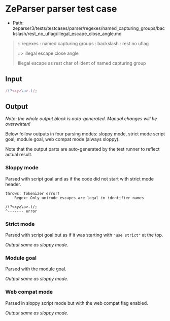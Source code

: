 # ZeParser parser test case

- Path: zeparser3/tests/testcases/parser/regexes/named_capturing_groups/backslash/rest_no_uflag/illegal_escape_close_angle.md

> :: regexes : named capturing groups : backslash : rest no uflag
>
> ::> illegal escape close angle
>
> Illegal escape as rest char of ident of named capturing group

## Input

`````js
/(?<xyz\a>.)/;
`````

## Output

_Note: the whole output block is auto-generated. Manual changes will be overwritten!_

Below follow outputs in four parsing modes: sloppy mode, strict mode script goal, module goal, web compat mode (always sloppy).

Note that the output parts are auto-generated by the test runner to reflect actual result.

### Sloppy mode

Parsed with script goal and as if the code did not start with strict mode header.

`````
throws: Tokenizer error!
    Regex: Only unicode escapes are legal in identifier names

/(?<xyz\a>.)/;
^------- error
`````

### Strict mode

Parsed with script goal but as if it was starting with `"use strict"` at the top.

_Output same as sloppy mode._

### Module goal

Parsed with the module goal.

_Output same as sloppy mode._

### Web compat mode

Parsed in sloppy script mode but with the web compat flag enabled.

_Output same as sloppy mode._

